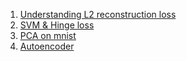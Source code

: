 
1. [Understanding L2 reconstruction loss](https://wiseodd.github.io/techblog/2017/02/09/why-l2-blurry/)  
2. [SVM & Hinge loss](https://stackoverflow.com/questions/34325759/whats-the-relationship-between-an-svm-and-hinge-loss)  
3. [PCA on mnist](http://agnesmustar.com/2017/11/01/principal-component-analysis-pca-implemented-pytorch/)  
4. [Autoencoder](https://towardsdatascience.com/deep-inside-autoencoders-7e41f319999f)  

